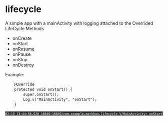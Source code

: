 # lifecycle
A simple app with a mainActivity with logging attached to the Overrided LifeCycle Methods
- onCreate
- onStart
- onResume
- onPause
- onStop
- onDestroy


Example:
```
    @Override
    protected void onStart() {
        super.onStart();
        Log.v("MainActivity", "onStart");
    }
```
![onStart Example](https://github.com/mrk-han/lifecycle/blob/master/onStart_log_example.png)

